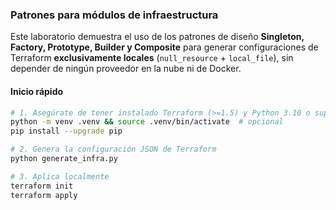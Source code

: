 ### Patrones para módulos de infraestructura

Este laboratorio demuestra el uso de los patrones de diseño **Singleton, Factory, Prototype, Builder y Composite** para generar configuraciones de Terraform **exclusivamente locales** (`null_resource` + `local_file`), sin depender de ningún proveedor en la nube ni de Docker.

#### Inicio rápido

```bash
# 1. Asegúrate de tener instalado Terraform (>=1.5) y Python 3.10 o superior.
python -m venv .venv && source .venv/bin/activate  # opcional
pip install --upgrade pip

# 2. Genera la configuración JSON de Terraform
python generate_infra.py

# 3. Aplica localmente
terraform init
terraform apply
````

